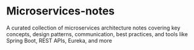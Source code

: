 # Microservices-notes
A curated collection of microservices architecture notes covering key concepts, design patterns, communication, best practices, and tools like Spring Boot, REST APIs, Eureka, and more
